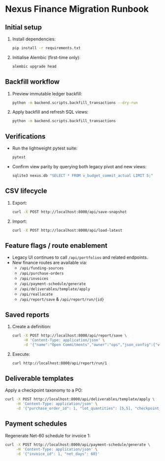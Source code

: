 # Nexus Finance Migration Runbook

## Initial setup
1. Install dependencies:
   ```bash
   pip install -r requirements.txt
   ```
2. Initialise Alembic (first-time only):
   ```bash
   alembic upgrade head
   ```

## Backfill workflow
1. Preview immutable ledger backfill:
   ```bash
   python -m backend.scripts.backfill_transactions --dry-run
   ```
2. Apply backfill and refresh SQL views:
   ```bash
   python -m backend.scripts.backfill_transactions
   ```

## Verifications
- Run the lightweight pytest suite:
  ```bash
  pytest
  ```
- Confirm view parity by querying both legacy pivot and new views:
  ```bash
  sqlite3 nexus.db "SELECT * FROM v_budget_commit_actual LIMIT 5;"
  ```

## CSV lifecycle
1. Export:
   ```bash
   curl -X POST http://localhost:8000/api/save-snapshot
   ```
2. Import:
   ```bash
   curl -X POST http://localhost:8000/api/load-latest
   ```

## Feature flags / route enablement
- Legacy UI continues to call `/api/portfolios` and related endpoints.
- New finance routes are available via:
  - `/api/funding-sources`
  - `/api/purchase-orders`
  - `/api/invoices`
  - `/api/payment-schedule/generate`
  - `/api/deliverables/template/apply`
  - `/api/reallocate`
  - `/api/report/save` & `/api/report/run/{id}`

## Saved reports
1. Create a definition:
   ```bash
   curl -X POST http://localhost:8000/api/report/save \
        -H 'Content-Type: application/json' \
        -d '{"name":"Open Commitments","owner":"ops","json_config":{"view":"v_open_commitments"}}'
   ```
2. Execute:
   ```bash
   curl http://localhost:8000/api/report/run/1
   ```

## Deliverable templates
Apply a checkpoint taxonomy to a PO:
```bash
curl -X POST http://localhost:8000/api/deliverables/template/apply \
     -H 'Content-Type: application/json' \
     -d '{"purchase_order_id": 1, "lot_quantities": [5,5], "checkpoint_type_ids": [1,2]}'
```

## Payment schedules
Regenerate Net-60 schedule for invoice 1:
```bash
curl -X POST http://localhost:8000/api/payment-schedule/generate \
     -H 'Content-Type: application/json' \
     -d '{"invoice_id": 1, "net_days": 60}'
```
